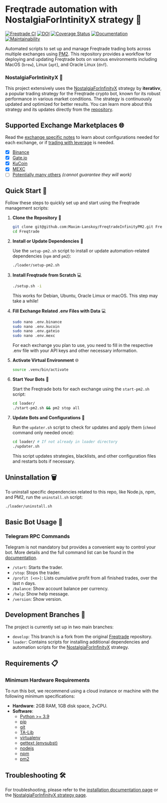 # Freqtrade automation with NostalgiaForIntinityX strategy 🚀

[![Freqtrade CI](https://github.com/freqtrade/freqtrade/workflows/Freqtrade%20CI/badge.svg)](https://github.com/freqtrade/freqtrade/actions/)
[![DOI](https://joss.theoj.org/papers/10.21105/joss.04864/status.svg)](https://doi.org/10.21105/joss.04864)
[![Coverage Status](https://coveralls.io/repos/github/freqtrade/freqtrade/badge.svg?branch=develop&service=github)](https://coveralls.io/github/freqtrade/freqtrade?branch=develop)
[![Documentation](https://readthedocs.org/projects/freqtrade/badge/)](https://www.freqtrade.io)
[![Maintainability](https://api.codeclimate.com/v1/badges/5737e6d668200b7518ff/maintainability)](https://codeclimate.com/github/freqtrade/freqtrade/maintainability)

Automated scripts to set up and manage Freqtrade trading bots across multiple exchanges using [PM2](https://pm2.keymetrics.io). This repository provides a workflow for deploying and updating Freqtrade bots on various environments including MacOS (`brew`), Linux (`apt`), and Oracle Linux (`dnf`).

### **NostalgiaForIntinityX** 🌟
This project extensively uses the [NostalgiaForInfinityX](https://github.com/iterativv/NostalgiaForInfinity) strategy by **iterativv**, a popular trading strategy for the Freqtrade crypto bot, known for its robust performance in various market conditions. The strategy is continuously updated and optimized for better results. You can learn more about this strategy and its updates directly from the [repository](https://github.com/iterativv/NostalgiaForInfinity).

## Supported Exchange Marketplaces 🌐

Read the [exchange specific notes](docs/exchanges.md) to learn about configurations needed for each exchange, or if [trading with leverage](docs/leverage.md) is needed.

- [x] [Binance](https://www.binance.com/)
- [x] [Gate.io](https://www.gate.io/)
- [x] [KuCoin](https://www.kucoin.com/)
- [x] [MEXC](https://www.mexc.com)
- [ ] [Potentially many others](https://github.com/ccxt/ccxt/) _(cannot guarantee they will work)_

## Quick Start 🚀

Follow these steps to quickly set up and start using the Freqtrade management scripts:

1. **Clone the Repository** 📂
   ```bash
   git clone git@github.com:Maxim-Lanskoy/FreqtradeInfinityPM2.git Freqtrade
   cd Freqtrade
   ```

2. **Install or Update Dependencies** 🔧


   Use the `setup-pm2.sh` script to install or update automation-related dependencies (`npm` and `pm2`):
   ```bash
   ./loader/setup-pm2.sh
   ```


3. **Install Freqtrade from Scratch** 💻
   ```bash
   ./setup.sh -i
   ```
   This works for Debian, Ubuntu, Oracle Limux or macOS. This step may take a while!

3. **Fill Exchange Related .env Files with Data** 💻
   ```bash
   sudo nano .env.binance
   sudo nano .env.kucoin
   sudo nano .env.gateio
   sudo nano .env.mexc
   ```
   For each exchange you plan to use, you need to fill in the respective .env file with your API keys and other necessary information.

5. **Activate Virtual Environment** 🌐
   ```bash
   source .venv/bin/activate
   ```

6. **Start Your Bots** 🚀


   Start the Freqtrade bots for each exchange using the `start-pm2.sh` script:
   ```bash
   cd loader/
   ./start-pm2.sh && pm2 stop all
   ```

7. **Update Bots and Configurations** 🔄


   Run the `updater.sh` script to check for updates and apply them (`chmod` command only needed once):
   ```bash
   cd loader/ # If not already in loader directory
   ./updater.sh
   ```
   This script updates strategies, blacklists, and other configuration files and restarts bots if necessary.

## **Uninstallation** 🗑️


   To uninstall specific dependencies related to this repo, like Node.js, npm, and PM2, run the `uninstall.sh` script:
   ```bash
   ./loader/uninstall.sh
   ```

## Basic Bot Usage 📘

### Telegram RPC Commands

Telegram is not mandatory but provides a convenient way to control your bot. More details and the full command list can be found in the [documentation](https://www.freqtrade.io/en/latest/telegram-usage/).

- `/start`: Starts the trader.
- `/stop`: Stops the trader.
- `/profit [<n>]`: Lists cumulative profit from all finished trades, over the last n days.
- `/balance`: Show account balance per currency.
- `/help`: Show help message.
- `/version`: Show version.

## Development Branches 🌿

The project is currently set up in two main branches:

- `develop`: This branch is a fork from the original [Freqtrade](https://github.com/freqtrade/freqtrade) repository.
- `loader`: Contains scripts for installing additional dependencies and automation scripts for the [NostalgiaForInfinityX](https://github.com/iterativv/NostalgiaForInfinity) strategy.

## Requirements 📋

### Minimum Hardware Requirements

To run this bot, we recommend using a cloud instance or machine with the following minimum specifications:

- **Hardware**: 2GB RAM, 1GB disk space, 2vCPU.
- **Software**: 
  - [Python >= 3.9](http://docs.python-guide.org/en/latest/starting/installation/)
  - [pip](https://pip.pypa.io/en/stable/installing/)
  - [git](https://git-scm.com/book/en/v2/Getting-Started-Installing-Git)
  - [TA-Lib](https://ta-lib.github.io/ta-lib-python/)
  - [virtualenv](https://virtualenv.pypa.io/en/stable/installation.html)
  - [gettext (envsubst)](https://man7.org/linux/man-pages/man1/envsubst.1.html)
  - [nodejs](https://nodejs.org/en)
  - [npm](https://www.npmjs.com)
  - [pm2](https://pm2.keymetrics.io)

## Troubleshooting 🛠️

For troubleshooting, please refer to the [installation documentation page](https://www.freqtrade.io/en/stable/installation/) or the [NostalgiaForInfinityX strategy page](https://github.com/iterativv/NostalgiaForInfinity).
